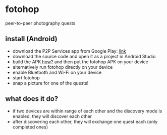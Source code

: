 # fotohop
peer-to-peer photography quests

## install (Android)
* download the P2P Services app from Google Play: [link](https://play.google.com/store/apps/details?id=ch.uepaa.p2pservices)
* download the source code and open it as a project in Android Studio
* build the APK [how?](http://stackoverflow.com/questions/16709848/build-unsigned-apk-file-with-android-studio) and then put the fotohop APK on your device
* alternatively run fotohop directly on your device
* enable Bluetooth and Wi-Fi on your device
* start fotohop
* snap a picture for one of the quests!

## what does it do?
* if two devices are within range of each other and the discovery mode is enabled, they will discover each other
* after discovering each other, they will exchange one quest each (only completed ones)

